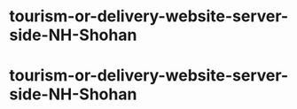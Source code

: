 # tourism-or-delivery-website-server-side-NH-Shohan
# tourism-or-delivery-website-server-side-NH-Shohan
